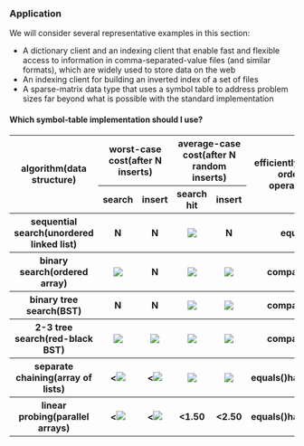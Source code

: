 ### Application

We will consider several representative examples in this section:

* A dictionary client and an indexing client that enable fast and flexible access to information in comma-separated-value files (and similar formats), which are widely used to store data on the web
* An indexing client for building an inverted index of a set of files
* A sparse-matrix data type that uses a symbol table to address problem sizes far beyond what is possible with the standard implementation

#### Which symbol-table implementation should I use?

<table>
    <tr>
        <th rowspan="2">algorithm(data structure)</th>
        <th colspan="2">worst-case cost(after N inserts)</th>
        <th colspan="2">average-case cost(after N random inserts)</th>
        <th rowspan="2">efficiently support ordered operations?</th>
        <th rowspan="2">key inferface</th>
        <th rowspan="2">memory(bytes)</th>
    </tr>
    <tr>
        <th>search</th>
        <th>insert</th>
        <th>search hit</th>
        <th>insert</th>
    </tr>
    <tr>
        <th>sequential search(unordered linked list)</th>
        <th>N</th>
        <th>N</th>
        <th><img src=http://latex.codecogs.com/gif.latex?\frac{N}{2}></img></th>
        <th>N</th>
        <th>equals</th>
        <th>48N</th>
    </tr>
    <tr>
        <th>binary search(ordered array)</th>
        <th><img src=http://latex.codecogs.com/gif.latex?lgN></img></th>
        <th>N</th>
        <th><img src=http://latex.codecogs.com/gif.latex?lgN></img></th>
        <th><img src=http://latex.codecogs.com/gif.latex?\frac{N}{2}></img></th>
        <th>compareTo()</th>
        <th>16N</th>
    </tr>
    <tr>
        <th>binary tree search(BST)</th>
        <th>N</th>
        <th>N</th>
        <th><img src=http://latex.codecogs.com/gif.latex?1.39lgN></img></th>
        <th><img src=http://latex.codecogs.com/gif.latex?1.39lgN></th>
        <th>compareTo()</th>
        <th>64N</th>
    </tr>
    <tr>
        <th>2-3 tree search(red-black BST)</th>
        <th><img src=http://latex.codecogs.com/gif.latex?2lgN></img></th>
        <th><img src=http://latex.codecogs.com/gif.latex?2lgN></img></th>
        <th><img src=http://latex.codecogs.com/gif.latex?1.00lgN></img></th>
        <th><img src=http://latex.codecogs.com/gif.latex?1.00lgN></img></th>
        <th>compareTo()</th>
        <th>64N</th>
    </tr>
    <tr>
        <th>separate chaining(array of lists)</th>
        <th><<img src=http://latex.codecogs.com/gif.latex?lgN></img></th>
        <th><<img src=http://latex.codecogs.com/gif.latex?lgN></img></th>
        <th><img src=http://latex.codecogs.com/gif.latex?\frac{N}{2M}></img></th>
        <th><img src=http://latex.codecogs.com/gif.latex?\frac{N}{M}></img></th>
        <th>equals()hashCode()</th>
        <th>48N+64N</th>
    </tr>
    <tr>
        <th>linear probing(parallel arrays)</th>
        <th><<img src=http://latex.codecogs.com/gif.latex?clgN></img></th>
        <th><<img src=http://latex.codecogs.com/gif.latex?clgN></img></th>
        <th><1.50</th>
        <th><2.50</th>
        <th>equals()hashCode()</th>
        <th>between 32N and 128N</th>
    </tr>
</table>